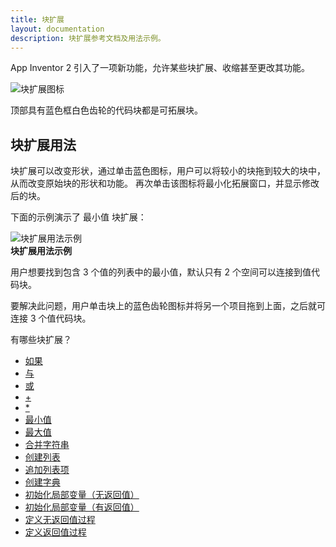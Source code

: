 ```yaml
---
title: 块扩展
layout: documentation
description: 块扩展参考文档及用法示例。
---
```


App Inventor 2 引入了一项新功能，允许某些块扩展、收缩甚至更改其功能。

![块扩展图标](images/mutatoricon.png)

顶部具有蓝色框白色齿轮的代码块都是可拓展块。

## 块扩展用法

块扩展可以改变形状，通过单击蓝色图标，用户可以将较小的块拖到较大的块中，从而改变原始块的形状和功能。
再次单击该图标将最小化拓展窗口，并显示修改后的块。

下面的示例演示了 <span class="math block">最小值</span> 块扩展：

![块扩展用法示例](images/minmutator.gif)<br>
**块扩展用法示例**

用户想要找到包含 3 个值的列表中的最小值，默认只有 2 个空间可以连接到值代码块。

要解决此问题，用户单击块上的蓝色齿轮图标并将另一个项目拖到上面，之后就可连接 3 个值代码块。

有哪些块扩展？

* [如果](../blocks/controls.html#if)
* [与](../blocks/logic.html#and)
* [或](../blocks/logic.html#or)
* [+](../blocks/math.html#add)
* [*](../blocks/math.html#multiply)
* [最小值](../blocks/math.html#min)
* [最大值](../blocks/math.html#max)
* [合并字符串](../blocks/text.html#join)
* [创建列表](../blocks/lists.html#makealist)
* [追加列表项](../blocks/lists.html#additems)
* [创建字典](../blocks/dictionaries.html#make-a-dictionary)
* [初始化局部变量（无返回值）](../blocks/variables.html#do)
* [初始化局部变量（有返回值）](../blocks/variables.html#return)
* [定义无返回值过程](../blocks/procedures.html#do)
* [定义返回值过程](../blocks/procedures.html#return)
